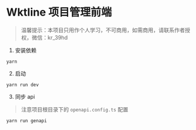 # Wktline 项目管理前端
> 温馨提示：本项目只用作个人学习，不可商用，如需商用，请联系作者授权，微信：kr_39hd
1. 安装依赖
```base
yarn
```
2. 启动
```base
yarn run dev
```
3. 同步 api
> 注意项目根目录下的 `openapi.config.ts` 配置
```base
yarn run genapi
```
